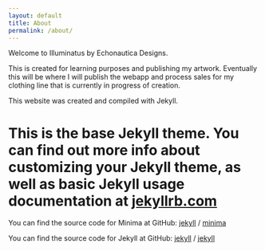 ```yaml
---
layout: default
title: About
permalink: /about/
---
```


Welcome to Illuminatus by Echonautica Designs.

This is created for learning purposes and publishing my artwork.
Eventually this will be where I will publish the webapp and process sales for my clothing line that is currently in progress of creation.

This website was created and compiled with Jekyll.

# This is the base Jekyll theme. You can find out more info about customizing your Jekyll theme, as well as basic Jekyll usage documentation at [jekyllrb.com](https://jekyllrb.com/)

You can find the source code for Minima at GitHub:
[jekyll][jekyll-organization] /
[minima](https://github.com/jekyll/minima)

You can find the source code for Jekyll at GitHub:
[jekyll][jekyll-organization] /
[jekyll](https://github.com/jekyll/jekyll)


[jekyll-organization]: https://github.com/jekyll
